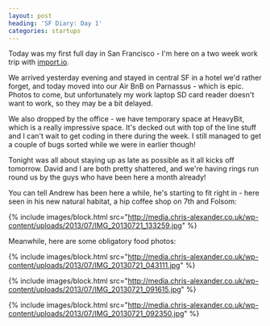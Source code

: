 ```yaml
---
layout: post
heading: 'SF Diary: Day 1'
categories: startups
---
```


Today was my first full day in San Francisco - I'm here on a two week work trip with [import.io](http://import.io).

We arrived yesterday evening and stayed in central SF in a hotel we'd rather forget, and today moved into our Air BnB on Parnassus - which is epic. Photos to come, but unfortunately my work laptop SD card reader doesn't want to work, so they may be a bit delayed.

We also dropped by the office - we have temporary space at HeavyBit, which is a really impressive space. It's decked out with top of the line stuff and I can't wait to get coding in there during the week. I still managed to get a couple of bugs sorted while we were in earlier though!

Tonight was all about staying up as late as possible as it all kicks off tomorrow. David and I are both pretty shattered, and we're having rings run round us by the guys who have been here a month already!

You can tell Andrew has been here a while, he's starting to fit right in - here seen in his new natural habitat, a hip coffee shop on 7th and Folsom: [<br> ](about:blank)

{% include images/block.html src="http://media.chris-alexander.co.uk/wp-content/uploads/2013/07/IMG_20130721_133259.jpg" %}

Meanwhile, here are some obligatory food photos:

{% include images/block.html src="http://media.chris-alexander.co.uk/wp-content/uploads/2013/07/IMG_20130721_043111.jpg" %}

 

{% include images/block.html src="http://media.chris-alexander.co.uk/wp-content/uploads/2013/07/IMG_20130721_091615.jpg" %}

 

{% include images/block.html src="http://media.chris-alexander.co.uk/wp-content/uploads/2013/07/IMG_20130721_092350.jpg" %}

 